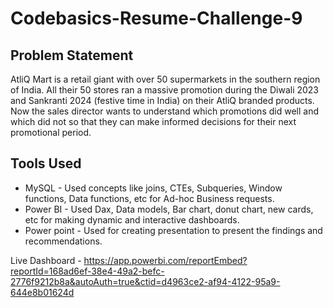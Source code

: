 # Codebasics-Resume-Challenge-9

## Problem Statement
  AtliQ Mart is a retail giant with over 50 supermarkets in the southern region of India. All their 50 stores ran a massive promotion during the Diwali 2023 and Sankranti 2024 (festive time in India) on their AtliQ branded products. Now the sales director wants to understand which promotions did well and which did not so that they can make informed decisions for their next promotional period.

## Tools Used
* MySQL - Used concepts like joins, CTEs, Subqueries, Window functions, Data functions, etc for Ad-hoc Business requests.
* Power BI - Used Dax, Data models, Bar chart, donut chart, new cards, etc for making dynamic and interactive dashboards.
* Power point - Used for creating presentation to present the findings and recommendations.

Live Dashboard - https://app.powerbi.com/reportEmbed?reportId=168ad6ef-38e4-49a2-befc-2776f9212b8a&autoAuth=true&ctid=d4963ce2-af94-4122-95a9-644e8b01624d
